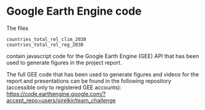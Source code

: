 # Google Earth Engine code

The files 
```
countries_total_rel_clim_2030
countries_total_rel_reg_2030
```
contain javascript code for the Google Earth Engine (GEE) API that has been used to generate figures in the project report.  


The full GEE code that has been used to generate figures and videos for the report and presentations can be found in the following repository (accessible only to registered GEE accounts):  
https://code.earthengine.google.com/?accept_repo=users/sirelkir/team_challenge
